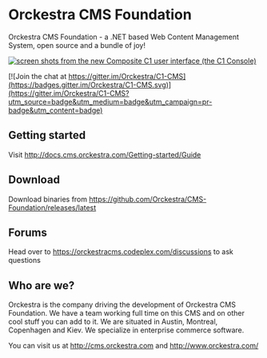 # Orckestra CMS Foundation

Orckestra CMS Foundation - a .NET based Web Content Management System, open source and a bundle of joy!

[![screen shots from the new Composite C1 user interface (the C1 Console)](http://hackathon.composite.net/maw/github/6-pack-screenshots-small.png)](http://hackathon.composite.net/maw/github/6-pack-screenshots.png)

[![Join the chat at https://gitter.im/Orckestra/C1-CMS](https://badges.gitter.im/Orckestra/C1-CMS.svg)](https://gitter.im/Orckestra/C1-CMS?utm_source=badge&utm_medium=badge&utm_campaign=pr-badge&utm_content=badge)

## Getting started ##
Visit http://docs.cms.orckestra.com/Getting-started/Guide

## Download ##
Download binaries from https://github.com/Orckestra/CMS-Foundation/releases/latest

## Forums ##
Head over to https://orckestracms.codeplex.com/discussions to ask questions

## Who are we? ##
Orckestra is the company driving the development of Orckestra CMS Foundation. We have a team  working full time on this CMS and on other cool stuff you can add to it. We are situated in Austin, Montreal, Copenhagen and Kiev. We specialize in enterprise commerce software. 

You can visit us at http://cms.orckestra.com and http://www.orckestra.com/
